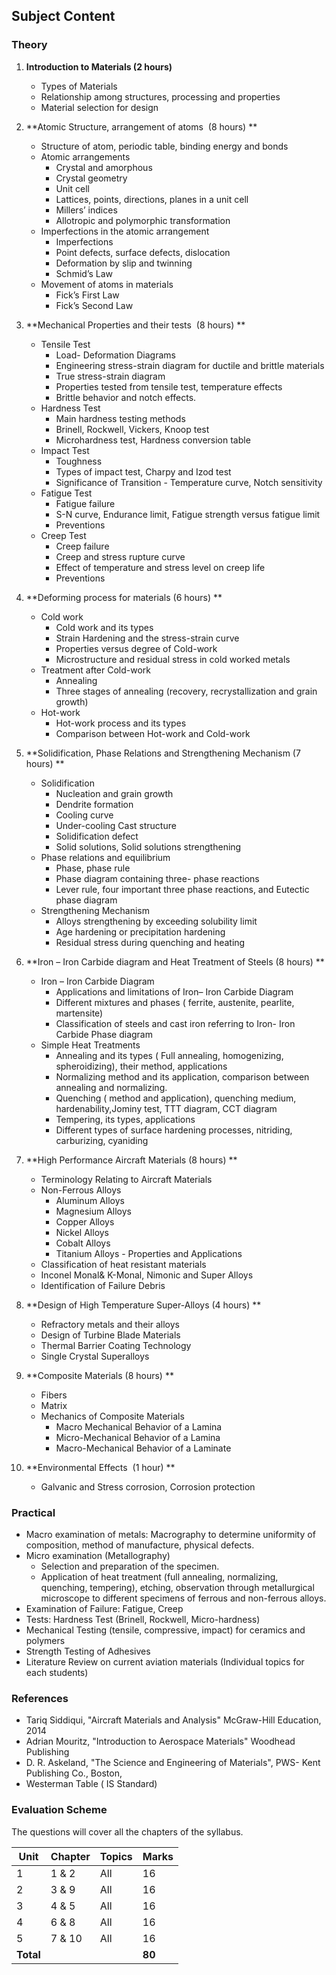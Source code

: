 ## **Subject Content**

###  Theory

1. **Introduction to Materials (2  hours)**
    * Types of Materials 
    * Relationship among structures, processing and  properties 
    * Material selection for design 

2. **Atomic  Structure, arrangement of atoms  (8  hours) **
    * Structure of atom, periodic  table, binding energy and bonds 
    * Atomic arrangements 
        * Crystal and  amorphous 
        * Crystal geometry 
        * Unit cell 
        * Lattices, points, directions, planes in a unit cell 
        * Millers&rsquo; indices
        * Allotropic and polymorphic transformation 
    * Imperfections in the atomic arrangement 
        * Imperfections 
        * Point defects, surface defects, dislocation 
        * Deformation by slip and twinning 
        * Schmid&rsquo;s Law
    * Movement of atoms in  materials 
        * Fick&rsquo;s First Law
        * Fick&rsquo;s Second Law

3. **Mechanical  Properties and their tests  (8  hours) **
    * Tensile Test 
        * Load- Deformation Diagrams 
        * Engineering stress-strain  diagram for ductile and brittle materials 
        * True stress-strain diagram 
        * Properties tested from tensile test,  temperature effects 
        * Brittle behavior and notch effects. 
    * Hardness Test 
        * Main hardness testing methods 
        * Brinell, Rockwell, Vickers, Knoop test 
        * Microhardness test, Hardness conversion table 
    * Impact Test 
        * Toughness 
        * Types of impact test, Charpy and Izod test 
        * Significance of Transition -  Temperature curve, Notch sensitivity 
    * Fatigue Test 
        * Fatigue failure 
        * S-N curve, Endurance limit,  Fatigue strength versus fatigue limit 
        * Preventions 
    * Creep Test 
        * Creep failure 
        * Creep and stress rupture curve 
        * Effect of temperature and stress level on creep life 
        * Preventions 

4. **Deforming  process for materials (6  hours) **
    * Cold work 
        * Cold work and its types 
        * Strain Hardening and the stress-strain curve 
        * Properties versus degree of Cold-work 
        * Microstructure and residual stress in cold  worked metals 
    * Treatment after Cold-work 
        * Annealing 
        * Three stages of annealing  (recovery, recrystallization and grain growth) 
    * Hot-work 
        * Hot-work process and its types 
        * Comparison between Hot-work and Cold-work 

5. **Solidification,  Phase Relations and Strengthening Mechanism (7 hours) **
    * Solidification 
        * Nucleation and grain growth 
        * Dendrite formation 
        * Cooling curve 
        * Under-cooling Cast structure 
        * Solidification  defect 
        * Solid solutions, Solid solutions strengthening 
    * Phase relations and equilibrium 
        * Phase, phase rule 
        * Phase diagram containing three- phase reactions 
        * Lever rule, four important  three phase reactions, and Eutectic phase diagram 
    * Strengthening Mechanism 
        * Alloys strengthening by exceeding solubility limit 
        * Age hardening or precipitation hardening 
        * Residual stress during quenching and heating 

6. **Iron – Iron Carbide diagram and  Heat Treatment of Steels (8 hours) **
    * Iron – Iron Carbide Diagram
        * Applications and limitations of Iron– Iron Carbide Diagram
        * Different mixtures and phases  ( ferrite, austenite, pearlite, martensite) 
        * Classification of steels and  cast iron referring to Iron- Iron Carbide Phase diagram 
    * Simple Heat Treatments 
        * Annealing and its types ( Full annealing,  homogenizing, spheroidizing), their  method, applications 
        * Normalizing method and its  application, comparison between annealing and  normalizing. 
        * Quenching ( method and  application), quenching medium, hardenability,Jominy  test, TTT diagram, CCT diagram 
        * Tempering, its types, applications 
        * Different types of surface  hardening processes, nitriding, carburizing,  cyaniding 

7. **High  Performance Aircraft Materials (8  hours) **
    * Terminology Relating to  Aircraft Materials 
    * Non-Ferrous Alloys 
        * Aluminum Alloys 
        * Magnesium Alloys 
        * Copper Alloys 
        * Nickel Alloys 
        * Cobalt Alloys 
        * Titanium Alloys - Properties and Applications 
    * Classification of heat resistant materials 
    * Inconel Monal&amp; K-Monal, Nimonic and Super Alloys 
    * Identification of Failure Debris 

8. **Design  of High Temperature Super-Alloys (4  hours) **
    * Refractory metals and their alloys 
    * Design of Turbine Blade Materials 
    * Thermal Barrier Coating Technology 
    * Single Crystal  Superalloys 

9. **Composite Materials (8  hours) **
    * Fibers 
    * Matrix 
    * Mechanics of Composite Materials 
        * Macro Mechanical Behavior of a Lamina 
        * Micro-Mechanical Behavior of a Lamina 
        * Macro-Mechanical Behavior of a Laminate 

10. **Environmental Effects  (1  hour) **
    * Galvanic and Stress  corrosion, Corrosion protection 

###  Practical

* Macro examination of metals:  Macrography to determine uniformity of composition, method of manufacture, physical defects. 
* Micro examination (Metallography) 
    * Selection and preparation of  the specimen. 
    * Application of heat treatment (full annealing,  normalizing, quenching, tempering),  etching, observation through metallurgical microscope to different specimens of  ferrous and non-ferrous alloys. 
* Examination of Failure: Fatigue, Creep 
* Tests: Hardness Test (Brinell, Rockwell, Micro-hardness) 
* Mechanical Testing (tensile,  compressive, impact) for ceramics and polymers 
* Strength Testing of Adhesives 
* Literature Review on current  aviation materials (Individual topics for each  students) 

### References

* Tariq Siddiqui, "Aircraft Materials and  Analysis" McGraw-Hill Education, 2014 
* Adrian Mouritz,  "Introduction to Aerospace Materials" Woodhead Publishing 
* D. R. Askeland, "The Science and  Engineering of Materials", PWS- Kent Publishing Co., Boston,
* Westerman Table ( IS Standard)

### Evaluation Scheme

The questions will  cover all the chapters of the syllabus. 

| Unit      | Chapter | Topics | Marks  |
| --------- | ------- | ------ | ------ |
| 1         | 1 & 2   | All    | 16     |
| 2         | 3 & 9   | All    | 16     |
| 3         | 4 & 5   | All    | 16     |
| 4         | 6 & 8   | All    | 16     |
| 5         | 7 & 10  | All    | 16     |
| **Total** |         |        | **80** |


